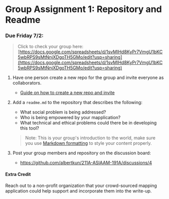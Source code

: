 # Group Assignment 1: Repository and Readme
### Due Friday 7/2:
> Click to check your group here: 
> [https://docs.google.com/spreadsheets/d/1svMIHd8KyPr7VmgU1bKC5wbRPS9sMtNnjXDgoTH5GMo/edit?usp=sharing](https://docs.google.com/spreadsheets/d/1svMIHd8KyPr7VmgU1bKC5wbRPS9sMtNnjXDgoTH5GMo/edit?usp=sharing)

1. Have one person create a new repo for the group and invite everyone as collaborators. 
   
   - [Guide on how to create a new repo and invite](../../Guides/git_creating.md) 
2. Add a `readme.md` to the repository that describes the following:
   - What social problem is being addressed?
   - Who is being empowered by your mapplication?
   - What technical and ethical problems could there be in developing this tool?
   
   > Note: This is your group's introduction to the world, make sure you use [Markdown formatting](https://Guides.github.com/features/mastering-markdown/) to style your content properly.  

3. Post your group members and repository on the discussion board:
     - https://github.com/albertkun/211A-ASIAAM-191A/discussions/4
#### **Extra Credit**
Reach out to a non-profit organization that your crowd-sourced mapping application could help support and incorporate them into the write-up.
